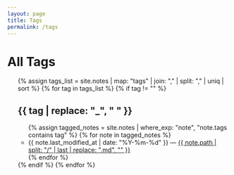 ```yaml
---
layout: page
title: Tags
permalink: /tags
---
```


# All Tags

<ul>
  {% assign tags_list = site.notes | map: "tags" | join: "," | split: "," | uniq | sort %}
  {% for tag in tags_list %}
    {% if tag != "" %}
        <h2 id="{{ tag | slugify }}">{{ tag | replace: "_", " " }}</h2>
        <ul>
          {% assign tagged_notes = site.notes | where_exp: "note", "note.tags contains tag" %}
          {% for note in tagged_notes %}
            <li>
              {{ note.last_modified_at | date: "%Y-%m-%d" }} —
              <a class="internal-link" href="{{ site.baseurl }}{{ note.url }}">
                {{ note.path | split: "/" | last | replace: ".md", "" }}
              </a>
            </li>
          {% endfor %}
        </ul>
    {% endif %}
  {% endfor %}
</ul>